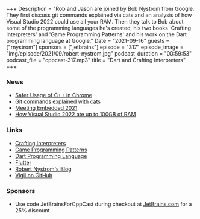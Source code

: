 +++
Description = "Rob and Jason are joined by Bob Nystrom from Google. They first discuss git commands explained via cats and an analysis of how Visual Studio 2022 could use all your RAM. Then they talk to Bob about some of the programming languages he's created, his two books 'Crafting Interpreters' and 'Game Programming Patterns' and his work on the Dart programming language at Google."
Date = "2021-09-16"
guests = ["rnystrom"]
sponsors = ["jetbrains"]
episode = "317"
episode_image = "img/episode/2021/09/robert-nystrom.jpg"
podcast_duration = "00:59:53"
podcast_file = "cppcast-317.mp3"
title = "Dart and Crafting Interpreters"
+++

### News ###

 - [Safer Usage of C++ in Chrome](https://old.reddit.com/r/cpp/comments/pkru4h/safer_usage_of_c_in_chrome/)
 - [Git commands explained with cats](https://girliemac.com/blog/2017/12/26/git-purr/)
 - [Meeting Embedded 2021](https://meetingembedded.com/News/items/Announcing-Meeting-Embedded-2021.html)
 - [How Visual Studio 2022 ate up to 100GB of RAM](https://pvs-studio.com/en/blog/posts/csharp/0865/)

### Links ###

 - [Crafting Interpreters](https://amzn.to/3kbvnIa)
 - [Game Programming Patterns](https://amzn.to/3hBlp1b)
 - [Dart Programming Language](https://dart.dev/)
 - [Flutter](https://flutter.dev/)
 - [Robert Nystrom's Blog](http://journal.stuffwithstuff.com/)
 - [Vigil on GitHub](https://github.com/munificent/vigil)

### Sponsors ###

- Use code JetBrainsForCppCast during checkout at [JetBrains.com](http://www.jetbrains.com/) for a 25% discount
